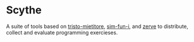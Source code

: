 # Scythe

A suite of tools based on
[tristo-mietitore](https://github.com/mapio/tristo-mietitore),
[sim-fun-i](https://github.com/mapio/sim-fun-i), and
[zerve](https://github.com/mapio/zerve) to distribute, collect and evaluate
programming exercieses.
